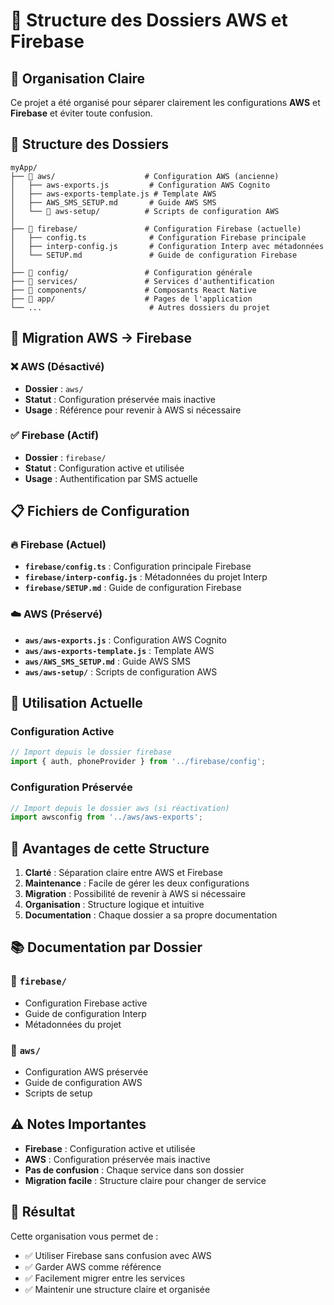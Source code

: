 # 📁 Structure des Dossiers AWS et Firebase

## 🎯 Organisation Claire

Ce projet a été organisé pour séparer clairement les configurations **AWS** et **Firebase** et éviter toute confusion.

## 📂 Structure des Dossiers

```
myApp/
├── 📁 aws/                    # Configuration AWS (ancienne)
│   ├── aws-exports.js         # Configuration AWS Cognito
│   ├── aws-exports-template.js # Template AWS
│   ├── AWS_SMS_SETUP.md       # Guide AWS SMS
│   └── 📁 aws-setup/          # Scripts de configuration AWS
│
├── 📁 firebase/               # Configuration Firebase (actuelle)
│   ├── config.ts              # Configuration Firebase principale
│   ├── interp-config.js       # Configuration Interp avec métadonnées
│   └── SETUP.md               # Guide de configuration Firebase
│
├── 📁 config/                 # Configuration générale
├── 📁 services/               # Services d'authentification
├── 📁 components/             # Composants React Native
├── 📁 app/                    # Pages de l'application
└── ...                        # Autres dossiers du projet
```

## 🔄 Migration AWS → Firebase

### ❌ AWS (Désactivé)
- **Dossier** : `aws/`
- **Statut** : Configuration préservée mais inactive
- **Usage** : Référence pour revenir à AWS si nécessaire

### ✅ Firebase (Actif)
- **Dossier** : `firebase/`
- **Statut** : Configuration active et utilisée
- **Usage** : Authentification par SMS actuelle

## 📋 Fichiers de Configuration

### 🔥 Firebase (Actuel)
- **`firebase/config.ts`** : Configuration principale Firebase
- **`firebase/interp-config.js`** : Métadonnées du projet Interp
- **`firebase/SETUP.md`** : Guide de configuration Firebase

### ☁️ AWS (Préservé)
- **`aws/aws-exports.js`** : Configuration AWS Cognito
- **`aws/aws-exports-template.js`** : Template AWS
- **`aws/AWS_SMS_SETUP.md`** : Guide AWS SMS
- **`aws/aws-setup/`** : Scripts de configuration AWS

## 🚀 Utilisation Actuelle

### Configuration Active
```typescript
// Import depuis le dossier firebase
import { auth, phoneProvider } from '../firebase/config';
```

### Configuration Préservée
```typescript
// Import depuis le dossier aws (si réactivation)
import awsconfig from '../aws/aws-exports';
```

## 🔧 Avantages de cette Structure

1. **Clarté** : Séparation claire entre AWS et Firebase
2. **Maintenance** : Facile de gérer les deux configurations
3. **Migration** : Possibilité de revenir à AWS si nécessaire
4. **Organisation** : Structure logique et intuitive
5. **Documentation** : Chaque dossier a sa propre documentation

## 📚 Documentation par Dossier

### 📁 `firebase/`
- Configuration Firebase active
- Guide de configuration Interp
- Métadonnées du projet

### 📁 `aws/`
- Configuration AWS préservée
- Guide de configuration AWS
- Scripts de setup

## ⚠️ Notes Importantes

- **Firebase** : Configuration active et utilisée
- **AWS** : Configuration préservée mais inactive
- **Pas de confusion** : Chaque service dans son dossier
- **Migration facile** : Structure claire pour changer de service

## 🎉 Résultat

Cette organisation vous permet de :
- ✅ Utiliser Firebase sans confusion avec AWS
- ✅ Garder AWS comme référence
- ✅ Facilement migrer entre les services
- ✅ Maintenir une structure claire et organisée
